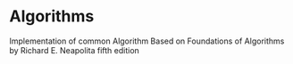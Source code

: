 # Algorithms
Implementation of common Algorithm
Based on Foundations of Algorithms by Richard E. Neapolita fifth edition

